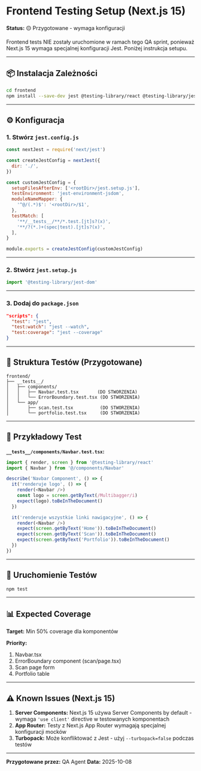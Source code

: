 # Frontend Testing Setup (Next.js 15)

**Status:** 🟡 Przygotowane - wymaga konfiguracji

Frontend tests NIE zostały uruchomione w ramach tego QA sprint, ponieważ Next.js 15 wymaga specjalnej konfiguracji Jest. Poniżej instrukcja setupu.

---

## 📦 Instalacja Zależności

```bash
cd frontend
npm install --save-dev jest @testing-library/react @testing-library/jest-dom @testing-library/user-event jest-environment-jsdom
```

---

## ⚙️ Konfiguracja

### 1. Stwórz `jest.config.js`

```javascript
const nextJest = require('next/jest')

const createJestConfig = nextJest({
  dir: './',
})

const customJestConfig = {
  setupFilesAfterEnv: ['<rootDir>/jest.setup.js'],
  testEnvironment: 'jest-environment-jsdom',
  moduleNameMapper: {
    '^@/(.*)$': '<rootDir>/$1',
  },
  testMatch: [
    '**/__tests__/**/*.test.[jt]s?(x)',
    '**/?(*.)+(spec|test).[jt]s?(x)',
  ],
}

module.exports = createJestConfig(customJestConfig)
```

---

### 2. Stwórz `jest.setup.js`

```javascript
import '@testing-library/jest-dom'
```

---

### 3. Dodaj do `package.json`

```json
"scripts": {
  "test": "jest",
  "test:watch": "jest --watch",
  "test:coverage": "jest --coverage"
}
```

---

## 📁 Struktura Testów (Przygotowane)

```
frontend/
├── __tests__/
│   ├── components/
│   │   ├── Navbar.test.tsx       (DO STWORZENIA)
│   │   └── ErrorBoundary.test.tsx (DO STWORZENIA)
│   └── app/
│       ├── scan.test.tsx          (DO STWORZENIA)
│       └── portfolio.test.tsx     (DO STWORZENIA)
```

---

## 🧪 Przykładowy Test

**`__tests__/components/Navbar.test.tsx`:**

```typescript
import { render, screen } from '@testing-library/react'
import { Navbar } from '@/components/Navbar'

describe('Navbar Component', () => {
  it('renderuje logo', () => {
    render(<Navbar />)
    const logo = screen.getByText(/Multibagger/i)
    expect(logo).toBeInTheDocument()
  })

  it('renderuje wszystkie linki nawigacyjne', () => {
    render(<Navbar />)
    expect(screen.getByText('Home')).toBeInTheDocument()
    expect(screen.getByText('Scan')).toBeInTheDocument()
    expect(screen.getByText('Portfolio')).toBeInTheDocument()
  })
})
```

---

## 🚀 Uruchomienie Testów

```bash
npm test
```

---

## 📊 Expected Coverage

**Target:** Min 50% coverage dla komponentów

**Priority:**
1. Navbar.tsx
2. ErrorBoundary component (scan/page.tsx)
3. Scan page form
4. Portfolio table

---

## ⚠️ Known Issues (Next.js 15)

1. **Server Components:** Next.js 15 używa Server Components by default - wymaga `'use client'` directive w testowanych komponentach
2. **App Router:** Testy z Next.js App Router wymagają specjalnej konfiguracji mocków
3. **Turbopack:** Może konfliktować z Jest - użyj `--turbopack=false` podczas testów

---

**Przygotowane przez:** QA Agent
**Data:** 2025-10-08
